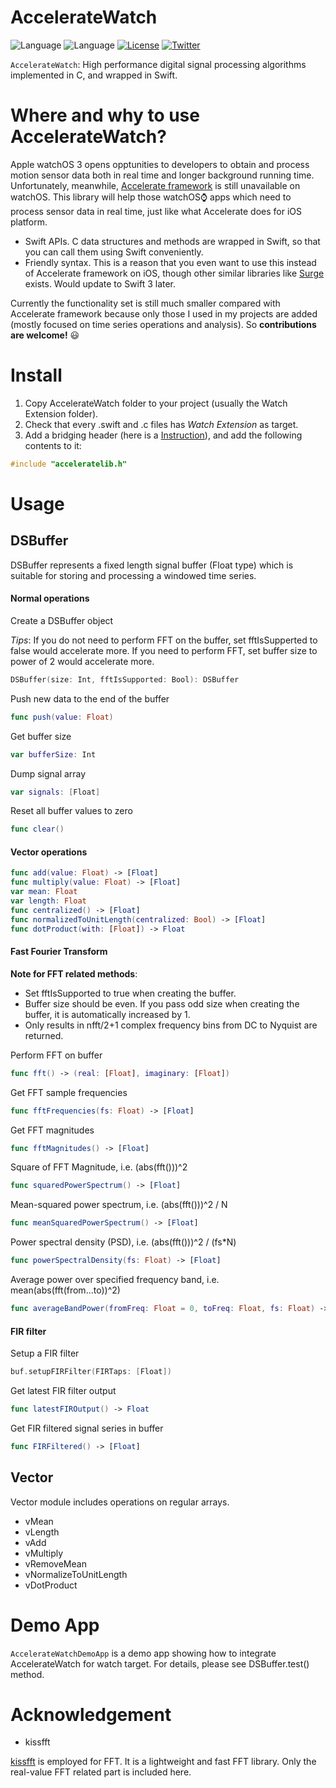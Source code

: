# AccelerateWatch

![Language](https://img.shields.io/badge/language-C-lightgrey.svg?style=flat)
![Language](https://img.shields.io/badge/language-Swift-red.svg?style=flat)
[![License](http://img.shields.io/badge/license-MIT-lightgrey.svg?style=flat)](http://mit-license.org)
[![Twitter](https://img.shields.io/badge/twitter-mrbeetle-blue.svg?style=flat)](http://twitter.com/mrbeetle)

```AccelerateWatch```: High performance digital signal processing algorithms implemented in C, and wrapped in Swift.

# Where and why to use AccelerateWatch?

Apple watchOS 3 opens opptunities to developers to obtain and process motion sensor data both in real time and longer background running time. Unfortunately, meanwhile, [Accelerate framework](https://developer.apple.com/library/ios/documentation/Accelerate/Reference/AccelerateFWRef/) is still unavailable on watchOS. This library will help those watchOS⌚️ apps which need to process sensor data in real time, just like what Accelerate does for iOS platform.

- Swift APIs.  C data structures and methods are wrapped in Swift, so that you can call them using Swift conveniently.
- Friendly syntax. This is a reason that you even want to use this instead of Accelerate framework on iOS, though other similar libraries like [Surge](https://github.com/mattt/Surge) exists. Would update to Swift 3 later.

Currently the functionality set is still much smaller compared with Accelerate framework because only those I used in my projects are added (mostly focused on time series operations and analysis). So **contributions are welcome!** 😃

# Install

1. Copy AccelerateWatch folder to your project (usually the Watch Extension folder).
2. Check that every .swift and .c files has *Watch Extension* as target.
3. Add a bridging header (here is a [Instruction](http://www.learnswiftonline.com/getting-started/adding-swift-bridging-header/)), and add the following contents to it:

```C
#include "acceleratelib.h"
```

# Usage

## DSBuffer

DSBuffer represents a fixed length signal buffer (Float type) which is suitable for storing and processing a windowed time series.

#### Normal operations

Create a DSBuffer object

*Tips*: If you do not need to perform FFT on the buffer, set fftIsSupperted to false would accelerate more. If you need to perform FFT, set buffer size to power of 2 would accelerate more.

```Swift
DSBuffer(size: Int, fftIsSupported: Bool): DSBuffer
```

Push new data to the end of the buffer

```Swift
func push(value: Float)
```

Get buffer size

```swift
var bufferSize: Int
```

Dump signal array

```Swift
var signals: [Float]
```

Reset all buffer values to zero

```swift
func clear()
```

#### Vector operations

```swift
func add(value: Float) -> [Float]
func multiply(value: Float) -> [Float]
var mean: Float
var length: Float
func centralized() -> [Float]
func normalizedToUnitLength(centralized: Bool) -> [Float]
func dotProduct(with: [Float]) -> Float
```

#### Fast Fourier Transform

**Note for FFT related methods**: 

- Set fftIsSupported to true when creating the buffer.
- Buffer size should be even. If you pass odd size when creating the buffer, it is automatically increased by 1.
- Only results in nfft/2+1 complex frequency bins from DC to Nyquist are returned.

Perform FFT on buffer

```Swift
func fft() -> (real: [Float], imaginary: [Float])
```

Get FFT sample frequencies

```Swift
func fftFrequencies(fs: Float) -> [Float]
```

Get FFT magnitudes

```Swift
func fftMagnitudes() -> [Float]
```
Square of FFT Magnitude, i.e. (abs(fft()))^2

```swift
func squaredPowerSpectrum() -> [Float]
```

Mean-squared power spectrum, i.e. (abs(fft()))^2 / N

```swift
func meanSquaredPowerSpectrum() -> [Float]
```

Power spectral density (PSD), i.e. (abs(fft()))^2 / (fs*N)

```Swift
func powerSpectralDensity(fs: Float) -> [Float]
```

Average power over specified frequency band, i.e. mean(abs(fft(from...to))^2)

```swift
func averageBandPower(fromFreq: Float = 0, toFreq: Float, fs: Float) -> Float
```

#### FIR filter

Setup a FIR filter

```Swift
buf.setupFIRFilter(FIRTaps: [Float])
```

Get latest FIR filter output

```Swift
func latestFIROutput() -> Float
```

Get FIR filtered signal series in buffer

```Swift
func FIRFiltered() -> [Float]
```


## Vector

Vector module includes operations on regular arrays.

- vMean
- vLength
- vAdd
- vMultiply
- vRemoveMean
- vNormalizeToUnitLength
- vDotProduct


# Demo App

```AccelerateWatchDemoApp``` is a demo app showing how to integrate AccelerateWatch for watch target. For details, please see DSBuffer.test() method.

# Acknowledgement

- kissfft

[kissfft](https://github.com/itdaniher/kissfft) is employed for FFT. It is a lightweight and fast FFT library. Only the real-value FFT related part is included here.